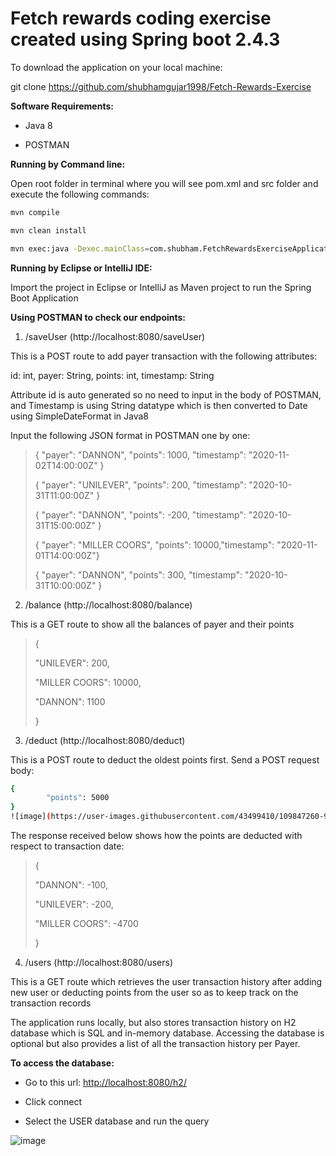 # Fetch rewards coding exercise created using Spring boot 2.4.3

To download the application on your local machine:

git clone https://github.com/shubhamgujar1998/Fetch-Rewards-Exercise

**Software Requirements:**

-   Java 8

-   POSTMAN

**Running by Command line:**

Open root folder in terminal where you will see pom.xml and src folder
and execute the following commands:
```sh
mvn compile

mvn clean install

mvn exec:java -Dexec.mainClass=com.shubham.FetchRewardsExerciseApplication
```
**Running by Eclipse or IntelliJ IDE:**

Import the project in Eclipse or IntelliJ as Maven project to run the
Spring Boot Application

**Using POSTMAN to check our endpoints:**

1.  /saveUser (http://localhost:8080/saveUser)

This is a POST route to add payer transaction with the following
attributes:

id: int, payer: String, points: int, timestamp: String

Attribute id is auto generated so no need to input in the body of
POSTMAN, and Timestamp is using String datatype which is then
converted to Date using SimpleDateFormat in Java8

Input the following JSON format in POSTMAN one by one:

> { \"payer\": \"DANNON\", \"points\": 1000, \"timestamp\": \"2020-11-02T14:00:00Z\" }
> 
> { \"payer\": \"UNILEVER\", \"points\": 200, \"timestamp\": \"2020-10-31T11:00:00Z\" }
> 
> { \"payer\": \"DANNON\", \"points\": -200, \"timestamp\": \"2020-10-31T15:00:00Z\" }
> 
> { \"payer\": \"MILLER COORS\", \"points\": 10000,\"timestamp\": \"2020-11-01T14:00:00Z\"}
> 
> { \"payer\": \"DANNON\", \"points\": 300, \"timestamp\": \"2020-10-31T10:00:00Z\" }



2.  /balance (http://localhost:8080/balance)

This is a GET route to show all the balances of payer and their points

> {
> 
> \"UNILEVER\": 200,
> 
> \"MILLER COORS\": 10000,
> 
> \"DANNON\": 1100
> 
> }



3.  /deduct (http://localhost:8080/deduct)

This is a POST route to deduct the oldest points first. Send a POST
request body:
```sh
{
   	 	"points": 5000
}
![image](https://user-images.githubusercontent.com/43499410/109847260-97a07e80-7c14-11eb-94b8-b9dc7966f912.png)

```
The response received below shows how the points are deducted with
respect to transaction date:

> {
> 
> \"DANNON\": -100,
> 
> \"UNILEVER\": -200,
> 
> \"MILLER COORS\": -4700
> 
> }



4.  /users (http://localhost:8080/users)

This is a GET route which retrieves the user transaction history after
adding new user or deducting points from the user so as to keep track on
the transaction records

The application runs locally, but also stores transaction history on H2
database which is SQL and in-memory database. Accessing the database is
optional but also provides a list of all the transaction history per
Payer.


**To access the database:**

-   Go to this url: <http://localhost:8080/h2/>

-   Click connect

-   Select the USER database and run the query

![image](https://user-images.githubusercontent.com/43499410/109846125-7ee39900-7c13-11eb-962e-ed46bda43c6f.png)

